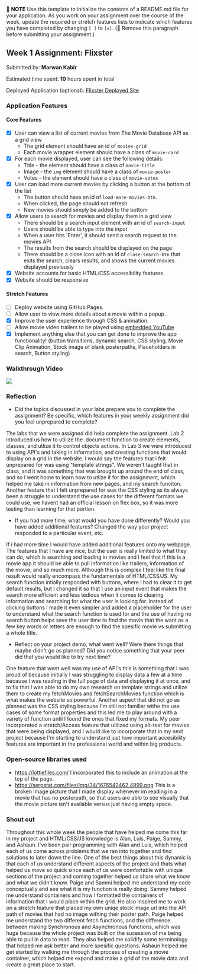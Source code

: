 📝 **NOTE** Use this template to initialize the contents of a README.md file for your application. As you work on your assignment over the course of the week, update the required or stretch features lists to indicate which features you have completed by changing `[ ]` to `[x]`. (🚫 Remove this paragraph before submitting your assignment.)

## Week 1 Assignment: Flixster

Submitted by: **Marwan Kabir**

Estimated time spent: **10** hours spent in total

Deployed Application (optional): [Flixster Deployed Site](ADD_LINK_HERE)

### Application Features

#### Core Features

- [x] User can view a list of current movies from The Movie Database API as a grid view
  - The grid element should have an id of `movies-grid`
  - Each movie wrapper element should have a class of `movie-card`
- [x] For each movie displayed, user can see the following details:
  - Title - the element should have a class of `movie-title`
  - Image - the `img` element should have a class of `movie-poster`
  - Votes - the element should have a class of `movie-votes`
- [x] User can load more current movies by clicking a button at the bottom of the list
  - The button should have an id of `load-more-movies-btn`.
  - When clicked, the page should not refresh.
  - New movies should simply be added to the bottom
- [x] Allow users to search for movies and display them in a grid view
  - There should be a search input element with an id of `search-input`
  - Users should be able to type into the input
  - When a user hits 'Enter', it should send a search request to the movies API
  - The results from the search should be displayed on the page
  - There should be a close icon with an id of `close-search-btn` that exits the search, clears results, and shows the current movies displayed previously
- [x] Website accounts for basic HTML/CSS accessibility features
- [x] Website should be responsive

#### Stretch Features

- [ ] Deploy website using GitHub Pages.
- [ ] Allow user to view more details about a movie within a popup.
- [x] Improve the user experience through CSS & animation.
- [ ] Allow movie video trailers to be played using [embedded YouTube](https://support.google.com/youtube/answer/171780?hl=en)
- [x] Implement anything else that you can get done to improve the app functionality!
      (button transitions, dynamic search, CSS styling, Movie Clip Animation, Stock image of blank posterpaths, Placeholders in search, Button styling)

### Walkthrough Video

<a href="https://www.loom.com/share/cddcab8ee2e34df1b1bbadb0cc9f8bf0">
  <img style="max-width:300px;" src="https://cdn.loom.com/sessions/thumbnails/cddcab8ee2e34df1b1bbadb0cc9f8bf0-with-play.gif">
</a>

### Reflection

- Did the topics discussed in your labs prepare you to complete the assignment? Be specific, which features in your weekly assignment did you feel unprepared to complete?

The labs that we were assigned did help complete the assignment. Lab 2 introduced us how to utilize the .document function
to create elements, classes, and utlize it to control objects actions. In Lab 3 we were introduced to using API's and taking in 
information, and creating functions that would display on a grid in the website. I would say the features that i felt unprepared for
was using "template strings". We weren't taught that in class, and it was something that was brought up around the end of class, and so
I went home to learn how to utlize it for the assignment, which helped me take in information from new pages, and my search funciton.
Another feature that I felt unprepared for was the CSS styling as its always been a struggle to understand the use cases for the different
formats we could use, we havent had an official lesson on flex box, so it was more testing than learning for that portion.

- If you had more time, what would you have done differently? Would you have added additional features? Changed the way your project responded to a particular event, etc.

If i had more time I would have added additional features onto my webpage. The features that I have are nice, but the user is really limited to what they can do, which is searching and loading in movies and I feel that if this is a movie app it should be able to pull information like trailers, information of the movie, and so much more. Although this is complex I feel like the final result would really encompass the fundamentals of HTML/CSS/JS. My search function intially responded with buttons, where i had to clear it to get default results, but I changed it so that I use an input event that makes the search more efficient and less tedious when it comes to clearing information and searching for what the user is looking for. Instead of clicking buttons I made it even simpler and added a placeholder for the user to understand what the search function is used for and the use of having no search button helps save the user time to find the movie that the want as a few key words or letters are enough to find the spesific movie vs submitting a whole title.

- Reflect on your project demo, what went well? Were there things that maybe didn't go as planned? Did you notice something that your peer did that you would like to try next time?

One feature that went well was my use of API's this is something that I was proud of because initially I was struggling to display data a few at a time because I was reading in the full page of data and displaying it at once, and to fix that I was able to do my own research on template strings and utilize them to create my fetchMovies and fetchSearchMovies function which is what makes the website so powerful. Another aspect that did not go as planned was the CSS styling because I'm still not familiar withe the use cases of some format properties and this led me to play around with a variety of function until I found the ones that fixed my formats. My peer incorporated a stretch/Access feature that utilized using alt-text for movies that were being displayed, and I would like to incorporate that in my next project because I'm starting to understand just how important accesibility features are important in the professional world and within big products.  

### Open-source libraries used

- https://lottiefiles.com/
I incorporated this to include an animation at the top of the page.
- https://serpstat.com/files/img/34/1676542462.4999.png 
This is a broken image picture that I made display whenever im reading in a movie that has no posterpath, so that users are able to see visually that the movie picture isn't available versus just having empty space. 

### Shout out

Throughout this whole week the people that have helped me come this far in my project and HTML/CSS/JS knowledge is Alan, Luis, Paige, Sammy, and Ashaun. I've been pair programming with Alan and Luis, which helped each of us come across problems that we ran into together and find solutions to later down the line. One of the best things about this dynamic is that each of us understand different aspects of the project and thats what helped us move so quick since each of us were comfortable with unique sections of the project and coming together helped us share what we know and what we didn't know. Paige and Sammi helped me understand my code conceptually and see what it is my function is really doing. Sammy helped me understand containers and how I formatted the containers of information that I would place within the grid. He also inspired me to work on a stretch feature that placed my own uniqe stock image url into the API path of movies that had no image withing their poster path. Paige helped me understand the two different fetch functions, and the difference between making Synchronous and Asynchronous functions, which was huge because the whole project was built on the sucession of me being able to pull in data to read. They also helped me solidify some terminology that helped me ask better and more spesific questions. Ashaun helped me get started by walking me through the process of creating a movie container, which helped me expand and make a grid of the movie data and create a great place to start. 